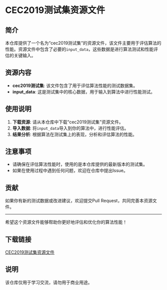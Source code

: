 # CEC2019测试集资源文件

## 简介
本仓库提供了一个名为“cec2019测试集”的资源文件，该文件主要用于评估算法的性能。资源文件中包含了必要的`input_data`，这些数据是进行算法测试和性能评估的关键输入。

## 资源内容
- **cec2019测试集**: 该文件包含了用于评估算法性能的测试数据集。
- **input_data**: 这是测试集中的核心数据，用于输入到算法中进行性能测试。

## 使用说明
1. **下载资源**: 请从本仓库中下载“cec2019测试集”资源文件。
2. **导入数据**: 将`input_data`导入到你的算法中，进行性能评估。
3. **结果分析**: 根据算法在测试集上的表现，分析和评估算法的性能。

## 注意事项
- 请确保在评估算法性能时，使用的是本仓库提供的最新版本的测试集。
- 如果在使用过程中遇到任何问题，欢迎在仓库中提出Issue。

## 贡献
如果你有新的测试数据或改进建议，欢迎提交Pull Request，共同完善本资源文件。

---

希望这个资源文件能够帮助你更好地评估和优化你的算法性能！

## 下载链接
[CEC2019测试集资源文件](https://pan.quark.cn/s/2c38e7e0cb43)

## 说明

该仓库仅用于学习交流，请勿用于商业用途。
